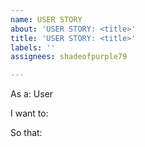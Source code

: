 ```yaml
---
name: USER STORY
about: 'USER STORY: <title>'
title: 'USER STORY: <title>'
labels: ''
assignees: shadeofpurple79

---
```


As a: User

I want to: 

So that:
